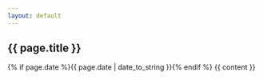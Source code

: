 ```yaml
---
layout: default
---
```

<article class="container-fluid">
  <h2>{{ page.title }}</h2>
  {% if page.date %}<date datetime="{{ page.date | date_to_xmlschema }}">{{ page.date | date_to_string }}</date>{% endif %}
  {{ content }}
</article>
<!-- vim: set ts=2 sts=2 fenc=utf-8 expandtab: -->

